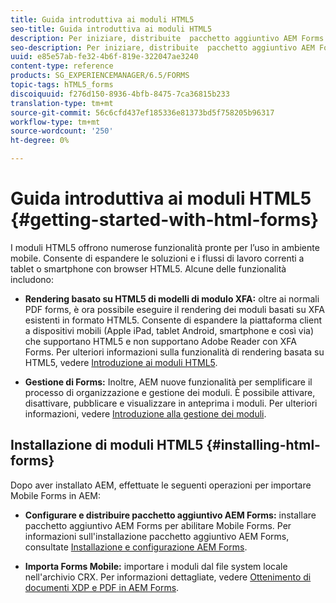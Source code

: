 ```yaml
---
title: Guida introduttiva ai moduli HTML5
seo-title: Guida introduttiva ai moduli HTML5
description: Per iniziare, distribuite  pacchetto aggiuntivo AEM Forms e importate i moduli HTML5 esistenti da AEM.
seo-description: Per iniziare, distribuite  pacchetto aggiuntivo AEM Forms e importate i moduli HTML5 esistenti da AEM.
uuid: e85e57ab-fe32-4b6f-819e-322047ae3240
content-type: reference
products: SG_EXPERIENCEMANAGER/6.5/FORMS
topic-tags: hTML5_forms
discoiquuid: f276d150-8936-4bfb-8475-7ca36815b233
translation-type: tm+mt
source-git-commit: 56c6cfd437ef185336e81373bd5f758205b96317
workflow-type: tm+mt
source-wordcount: '250'
ht-degree: 0%

---
```



# Guida introduttiva ai moduli HTML5 {#getting-started-with-html-forms}

I moduli HTML5 offrono numerose funzionalità pronte per l’uso in ambiente mobile. Consente di espandere le soluzioni e i flussi di lavoro correnti a tablet o smartphone con browser HTML5. Alcune delle funzionalità includono:

* **Rendering basato su HTML5 di modelli di modulo XFA:** oltre ai normali PDF forms, è ora possibile eseguire il rendering dei moduli basati su XFA esistenti in formato HTML5. Consente di espandere la piattaforma client a dispositivi mobili (Apple iPad, tablet Android, smartphone e così via) che supportano HTML5 e non supportano  Adobe Reader con XFA Forms. Per ulteriori informazioni sulla funzionalità di rendering basata su HTML5, vedere [Introduzione ai moduli HTML5](/help/forms/using/introduction.md).

* **Gestione di Forms:** Inoltre, AEM nuove funzionalità per semplificare il processo di organizzazione e gestione dei moduli. È possibile attivare, disattivare, pubblicare e visualizzare in anteprima i moduli. Per ulteriori informazioni, vedere [Introduzione alla gestione dei moduli](/help/forms/using/introduction-managing-forms.md).

## Installazione di moduli HTML5 {#installing-html-forms}

Dopo aver installato AEM, effettuate le seguenti operazioni per importare Mobile Forms in AEM:

* **Configurare e distribuire  pacchetto aggiuntivo AEM Forms:** installare  pacchetto aggiuntivo AEM Forms per abilitare Mobile Forms. Per informazioni sull&#39;installazione  pacchetto aggiuntivo AEM Forms, consultate [Installazione e configurazione  AEM Forms](/help/forms/using/installing-configuring-aem-forms-osgi.md).

* **Importa Forms Mobile:** importare i moduli dal file system locale nell&#39;archivio CRX. Per informazioni dettagliate, vedere [Ottenimento di documenti XDP e PDF in  AEM Forms](/help/forms/using/get-xdp-pdf-documents-aem.md).
